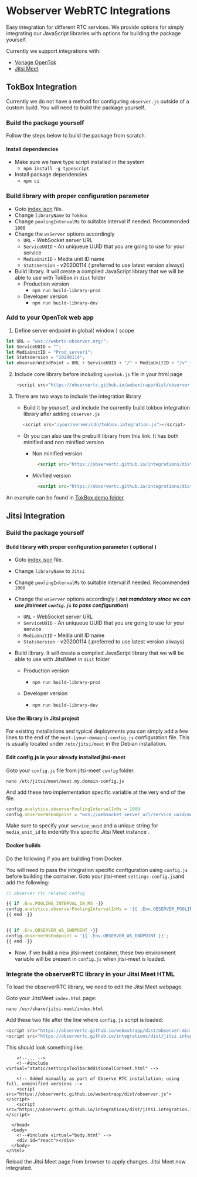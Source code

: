# Wobserver WebRTC Integrations
Easy integration for different RTC services. We provide options for simply integrating our JavaScript libraries with options for building the package yourself.

Currently we support integrations with:
* [Vonage OpenTok](https://www.vonage.com/communications-apis/video/)
* [Jitsi Meet](https://jitsi.org)



## TokBox Integration

Currently we do not have a method for configuring `observer.js` outside of a custom build. 
You will need to build the package yourself.

### Build the package yourself

Follow the steps below to build the package from scratch.

#### Install dependencies

- Make sure we have type script installed in the system
  - `npm install -g typescript`
- Install package dependencies
  - `npm ci`

### Build library with proper configuration parameter

- Goto [index.json](library.config/index.json) file.
- Change `libraryName` to `TokBox`
- Change `poolingIntervalMs` to suitable interval if needed. Recommended `1000`
- Change the `wsServer` options accordingly
  - `URL` - WebSocket server URL
  - `ServiceUUID` - An uniqueue UUID that you are going to use for your service
  - `MediaUnitID` - Media unit ID name
  - `StatsVersion` - v20200114 ( preferred to use latest version always)
- Build library. It will create a compiled JavaScript library that we will be able to use with TokBox in `dist` folder
  - Production version
    -  `npm run build-library-prod`
  - Developer version
    -  `npm run build-library-dev`


### Add to your OpenTok web app

1. Define server endpoint in global( window ) scope 
```javascript
let URL = "wss://webrtc-observer.org/";
let ServiceUUID = "";
let MediaUnitID = "Prod_server1";
let StatsVersion = "20200114";
let observerWsEndPoint = URL + ServiceUUID + "/" + MediaUnitID + "/v" + StatsVersion + "/json";
`````

2. Include core library before including `opentok.js` file in your html page

```javascript 
    <script src="https://observertc.github.io/webextrapp/dist/observer.js"></script> 
```

3. There are two ways to include the integration library

    - Build it by yourself, and include the currently build tokbox integration library after adding `observer.js`

    ```javascript
       <script src="/your/server/cdn/tokbox.integration.js"></script>
    ```
   
    - Or you can also use the prebuilt library from this link. It has both minified and non minified version

      - Non minified version
        ```html
          <script src="https://observertc.github.io/integrations/dist/tokbox.integration.js"></script>
        ```
      - Minified version
        ```html
          <script src="https://observertc.github.io/integrations/dist/tokbox.integration.min.js"></script>
        ```

An example can be found in [TokBox demo folder](https://github.com/ObserveRTC/integrations/blob/main/__test__/tokbox/index.html#L3).


## Jitsi Integration

### Build the package yourself

#### Build library with proper configuration parameter ( optional )

- Goto [index.json](library.config/index.json) file.

- Change `libraryName` to `Jitsi`

- Change `poolingIntervalMs` to suitable interval if needed. Recommended `1000`

- Change the `wsServer` options accordingly ( ***not mandatory since we can use jitsimeet `config.js` to pass configuration***)

  - `URL` - WebSocket server URL
  - `ServiceUUID` - An uniqueue UUID that you are going to use for your service
  - `MediaUnitID` - Media unit ID name
  - `StatsVersion` - v20200114 ( preferred to use latest version always)

- Build library. It will create a compiled JavaScript library that we will be able to use with JitsiMeet in `dist` folder

  - Production version

    -  `npm run build-library-prod`

  - Developer version

    -  `npm run build-library-dev`

      

#### Use the library in Jitsi project

For existing installations and typical deployments you can simply add a few lines to the end of the `meet-[your-domain]-config.js` configuration file. 
This is usually located under `/etc/jitsi/meet` in the Debian installation.

#### Edit config.js in your already installed jitsi-meet 

Goto your `config.js` file from jitsi-meet `config` folder.  

```$xslt
nano /etc/jitsi/meet/meet.my.domain-config.js
```

And add these two implementation specific variable at the very end of the file.

```javascript
config.analytics.observerPoolingIntervalInMs = 1000
config.observerWsEndpoint = "wss://websocket_server_url/service_uuid/media_unit_id/stats_version/json"
```

Make sure to specify your `service_uuid` and a unique string for `media_unit_id` to indentify this specific Jitsi Meet instance .

#### Docker builds

Do the following if you are building from Docker. 

You will need to pass the integration specific configuration using `config.js` before building the container. Goto your jitsi-meet `settings-config.js`and add the following:

```javascript
// observer rtc related config

{{ if .Env.POOLING_INTERVAL_IN_MS -}}
config.analytics.observerPoolingIntervalInMs = '{{ .Env.OBSERVER_POOLING_INTERVAL_IN_MS }}';
{{ end -}}


{{ if .Env.OBSERVER_WS_ENDPOINT -}}
config.observerWsEndpoint = '{{ .Env.OBSERVER_WS_ENDPOINT }}';
{{ end -}}
```

- Now, if we build a new jitsi-meet container, these two environment variable will be present in `config.js` when jitsi-meet is loaded.


### Integrate the observerRTC library in your Jitsi Meet HTML

To load the observerRTC library, we need to edit the Jitsi Meet webpage. 

Goto your JitsiMeet  `index.html` page:

```$xslt
nano /usr/share/jitsi-meet/index.html
```

Add these two file after the line where `config.js` script is loaded:
```javascript
<script src="https://observertc.github.io/webextrapp/dist/observer.min.js"></script>
<script src="https://observertc.github.io/integrations/dist/jitsi.integration.min.js"></script>
```

This should look something like:
```$html
    <!--... --> 
    <!--#include virtual="static/settingsToolbarAdditionalContent.html" -->

    <!-- Added manually as part of Observe RTC installation; using full, unminified versions -->
    <script src="https://observertc.github.io/webextrapp/dist/observer.js"></script>
    <script src="https://observertc.github.io/integrations/dist/jitsi.integration.js"></script>

  </head>
  <body>
    <!--#include virtual="body.html" -->
    <div id="react"></div>
  </body>
</html>

```

Reload the Jitsi Meet page from browser to apply changes. Jitsi Meet now integrated. 
